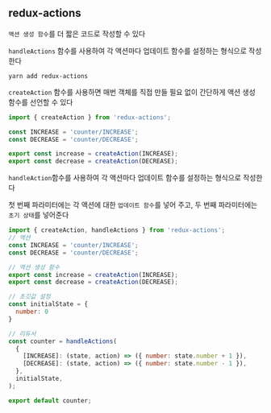 ## redux-actions
  
`액션 생성 함수`를 더 짧은 코드로 작성할 수 있다  
  
`handleActions` 함수를 사용하여 각 액션마다 업데이트 함수를 설정하는 형식으로 작성한다  
  
```
yarn add redux-actions
```
  
`createAction` 함수를 사용하면 매번 객체를 직접 만들 필요 없이 간단하게 액션 생성 함수를 선언할 수 있다  
  
```jsx
import { createAction } from 'redux-actions';

const INCREASE = 'counter/INCREASE';
const DECREASE = 'counter/DECREASE';

export const increase = createAction(INCREASE);
export const decrease = createAction(DECREASE);
```
  
`handleAction`함수를 사용하여 각 액션마다 업데이트 함수를 설정하는 형식으로 작성한다  
  
첫 번째 파라미터에는 각 액션에 대한 `업데이트 함수`를 넣어 주고, 두 번째 파라미터에는 `초기 상태`를 넣어준다  
  
```jsx
import { createAction, handleActions } from 'redux-actions';
// 액션
const INCREASE = 'counter/INCREASE';
const DECREASE = 'counter/DECREASE';

// 액션 생성 함수
export const increase = createAction(INCREASE);
export const decrease = createAction(DECREASE);

// 초깃값 설정
const initialState = {
  number: 0
}

// 리듀서
const counter = handleActions(
  {
    [INCREASE]: (state, action) => ({ number: state.number + 1 }),
    [DECREASE]: (state, action) => ({ number: state.number - 1 }),
  },
  initialState,
);

export default counter;
```
